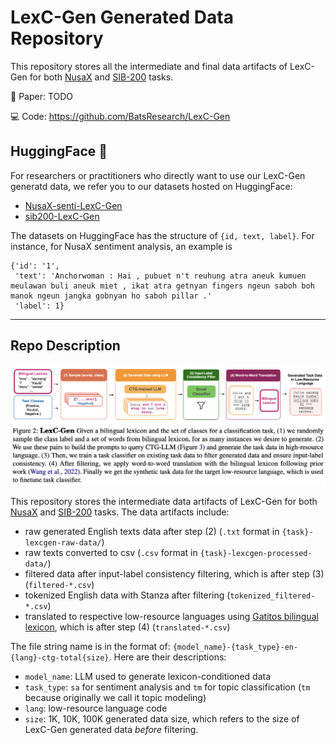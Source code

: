 # LexC-Gen Generated Data Repository

This repository stores all the intermediate and final data artifacts of LexC-Gen for both [NusaX](https://aclanthology.org/2023.eacl-main.57/) and [SIB-200](https://arxiv.org/abs/2309.07445) tasks. 

📄 Paper: TODO

💻 Code: https://github.com/BatsResearch/LexC-Gen 

## HuggingFace 🤗 

For researchers or practitioners who directly want to use our LexC-Gen generatd data, we refer you to our datasets hosted on HuggingFace:
- [NusaX-senti-LexC-Gen](https://huggingface.co/datasets/BatsResearch/NusaX-senti-LexC-Gen)
- [sib200-LexC-Gen](https://huggingface.co/datasets/BatsResearch/sib200-LexC-Gen)

The datasets on HuggingFace has the structure of `{id, text, label}`. For instance, for NusaX sentiment analysis, an example is 
```
{'id': '1',
 'text': 'Anchorwoman : Hai , pubuet n't reuhung atra aneuk kumuen meulawan buli aneuk miet , ikat atra getnyan fingers ngeun saboh boh manok ngeun jangka gobnyan ho saboh pillar .'
 'label': 1}
```

---
## Repo Description

![LexC-Gen overview](lexcgen-figure.png)

This repository stores the intermediate data artifacts of LexC-Gen for both [NusaX](https://aclanthology.org/2023.eacl-main.57/) and [SIB-200](https://arxiv.org/abs/2309.07445) tasks. The data artifacts include:
- raw generated English texts data after step (2) (`.txt` format in `{task}-lexcgen-raw-data/`)
- raw texts converted to csv (`.csv` format in `{task}-lexcgen-processed-data/`)
- filtered data after input-label consistency filtering, which is after step (3) (`filtered-*.csv`)
- tokenized English data with Stanza after filtering (`tokenized_filtered-*.csv`)
- translated to respective low-resource languages using [Gatitos bilingual lexicon](https://aclanthology.org/2023.emnlp-main.26/), which is after step (4) (`translated-*.csv`)

The file string name is in the format of: `{model_name}-{task_type}-en-{lang}-ctg-total{size}`. Here are their descriptions:
- `model_name`: LLM used to generate lexicon-conditioned data
- `task_type`: `sa` for sentiment analysis and `tm` for topic classification (`tm` because originally we call it topic modeling)
- `lang`: low-resource language code
- `size`: 1K, 10K, 100K generated data size, which refers to the size of LexC-Gen generated data *before* filtering.
  
